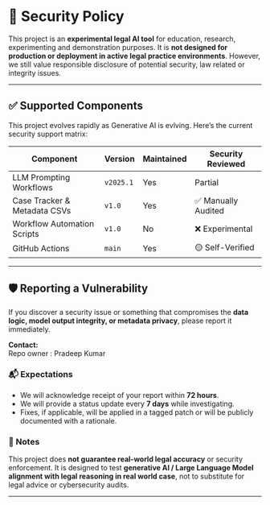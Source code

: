 # 🔐 Security Policy

This project is an **experimental legal AI tool** for education, research, experimenting and demonstration purposes. It is **not designed for production or deployment in active legal practice environments**. However, we still value responsible disclosure of potential security, law related or integrity issues.

---

## ✅ Supported Components

This project evolves rapidly as Generative AI is evlving. Here’s the current security support matrix:

| Component                     | Version     | Maintained | Security Reviewed |
|------------------------------|-------------|------------|-------------------|
| LLM Prompting Workflows      | `v2025.1`   | Yes        | Partial           |
| Case Tracker & Metadata CSVs | `v1.0`      | Yes        | ✅ Manually Audited |
| Workflow Automation Scripts  | `v1.0`      | No         | ❌ Experimental    |
| GitHub Actions               | `main`      | Yes        | 🟡 Self-Verified   |

---

## 🛡️ Reporting a Vulnerability

If you discover a security issue or something that compromises the **data logic, model output integrity, or metadata privacy**, please report it immediately.

**Contact:**  
Repo owner : Pradeep Kumar

### 📬 Expectations
- We will acknowledge receipt of your report within **72 hours**.
- We will provide a status update every **7 days** while investigating.
- Fixes, if applicable, will be applied in a tagged patch or will be publicly documented with a rationale.

### 🚫 Notes
This project does **not guarantee real-world legal accuracy** or security enforcement. It is designed to test **generative AI / Large Language Model alignment with legal reasoning in real world case**, not to substitute for legal advice or cybersecurity audits.

---

